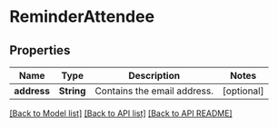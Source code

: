 
# ReminderAttendee
## Properties
Name | Type | Description | Notes
------------ | ------------- | ------------- | -------------
**address** | **String** | Contains the email address. |  [optional]




[[Back to Model list]](README.md#documentation-for-models) [[Back to API list]](README.md#documentation-for-api-endpoints) [[Back to API README]](README.md)

